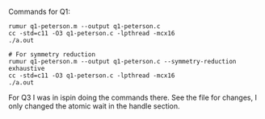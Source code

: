 Commands for Q1:

```
rumur q1-peterson.m --output q1-peterson.c
cc -std=c11 -O3 q1-peterson.c -lpthread -mcx16
./a.out

# For symmetry reduction
rumur q1-peterson.m --output q1-peterson.c --symmetry-reduction exhaustive
cc -std=c11 -O3 q1-peterson.c -lpthread -mcx16
./a.out
```

For Q3 I was in ispin doing the commands there. See the file for changes, I only changed the atomic wait in the handle section.